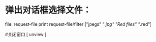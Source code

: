 # 弹出对话框选择文件：

file: request-file
print request-file/filter ["jpegs" "*.jpg" "Red files" "*.red"]

#关闭窗口
 [ unview ]
